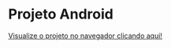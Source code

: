 # Projeto Android

[Visualize o projeto no navegador clicando aqui!](https://damiaovieiraa.github.io/projeto-android/)
